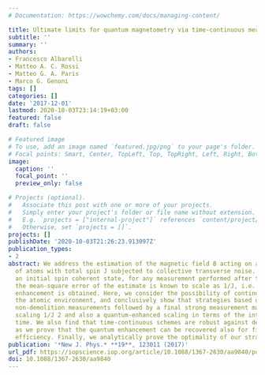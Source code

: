 ```yaml
---
# Documentation: https://wowchemy.com/docs/managing-content/

title: Ultimate limits for quantum magnetometry via time-continuous measurements
subtitle: ''
summary: ''
authors:
- Francesco Albarelli
- Matteo A. C. Rossi
- Matteo G. A. Paris
- Marco G. Genoni
tags: []
categories: []
date: '2017-12-01'
lastmod: 2020-10-03T23:14:19+03:00
featured: false
draft: false

# Featured image
# To use, add an image named `featured.jpg/png` to your page's folder.
# Focal points: Smart, Center, TopLeft, Top, TopRight, Left, Right, BottomLeft, Bottom, BottomRight.
image:
  caption: ''
  focal_point: ''
  preview_only: false

# Projects (optional).
#   Associate this post with one or more of your projects.
#   Simply enter your project's folder or file name without extension.
#   E.g. `projects = ["internal-project"]` references `content/project/deep-learning/index.md`.
#   Otherwise, set `projects = []`.
projects: []
publishDate: '2020-10-03T21:26:23.913097Z'
publication_types:
- 2
abstract: We address the estimation of the magnetic field B acting on an ensemble
  of atoms with total spin J subjected to collective transverse noise. By preparing
  an initial spin coherent state, for any measurement performed after the evolution,
  the mean-square error of the estimate is known to scale as 1/J, i.e. no quantum
  enhancement is obtained. Here, we consider the possibility of continuously monitoring
  the atomic environment, and conclusively show that strategies based on time-continuous
  non-demolition measurements followed by a final strong measurement may achieve Heisenberg-limited
  scaling 1/J 2 and also a quantum-enhanced scaling in terms of the interrogation
  time. We also find that time-continuous schemes are robust against detection losses,
  as we prove that the quantum enhancement can be recovered also for finite measurement
  efficiency. Finally, we analytically prove the optimality of our strategy.
publication: '*New J. Phys.* **19**, 123011 (2017)'
url_pdf: https://iopscience.iop.org/article/10.1088/1367-2630/aa9840/pdf
doi: 10.1088/1367-2630/aa9840
---
```

